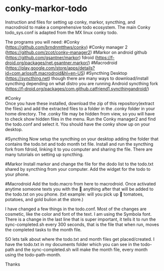 # conky-markor-todo
Instruction and files for setting up conky, markor, syncthing, and macrodroid to make a comprehensive todo ecosystem.
The main Conky todo_sys.conf is adapted from the MX linux conky todo.

The programs you will need:
  #Conky (https://github.com/brndnmtthws/conky)
  #Conky manager 2 (https://github.com/zcot/conky-manager2)
  #Markor on android 
    github (https://github.com/gsantner/markor)
    fdroid (https://f-droid.org/packages/net.gsantner.markor/)
  #Macrodroid (https://play.google.com/store/apps/details?id=com.arlosoft.macrodroid&hl=en-US)
  #Syncthing
    Desktop (https://syncthing.net) though there are many ways to download/install syncthing depending on what distro you are running
    Android syncthing fork (https://f-droid.org/packages/com.github.catfriend1.syncthingandroid/) 

#Conky   
Once you have these installed, download the zip of this repository(extract the files) and add the extracted files to a folder in
the .conky folder in your home directory. The .conky file may be hidden from view, so you will have to check show hidden files in the menu.
Run the Conky manager2 and find the todo.conf and select it. You should have the conky show up on your desktop.

#Syncthing
Now setup the syncthing on your desktop adding the folder that contains the todo.txt and todo month txt file.
Install and run the syncthing fork from fdroid, linking it to you computer and sharing the file. 
There are many tutorials on setting up syncthing.

#Markor
Install markor and change the file for the dodo list to the todo.txt shared by syncthing from your computer.
Add the widget for the todo to your phone.

#Macrodroid
Add the todo.macro from here to macrodroid. Once activated anytime someone texts you with 
the 💪 anything after that will be added to the todo.txt on you phone.
 (txt example: will you pick up 💪 tomatoes, potatoes, and gold bulion at the store.) 



I have changed a few things in the todo.conf.
Most of the changes are cosmetic, like the color and font of the text. I am using the Symbola font.
There is a change in the last line that is super important, it tells it to run the sync-completed.sh 
every 300 seconds, that is the file that when run, moves the completed tasks to the month file.

SO lets talk about where the todo.txt and month files get placed/created. 
I have the todo.txt in my documents folder which you can see in the todo-path and the sync-completed.sh will make the month file, every month using the todo-path-month.

Thanks

